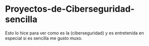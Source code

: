 # Proyectos-de-Ciberseguridad-sencilla
Esto lo hice para ver como es la (ciberseguridad) y es entretenida en especial si es sencilla me gusto muxo. 
